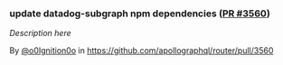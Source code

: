 ### update datadog-subgraph npm dependencies ([PR #3560](https://github.com/apollographql/router/pull/3560))

*Description here*

By [@o0Ignition0o](https://github.com/o0Ignition0o) in https://github.com/apollographql/router/pull/3560
